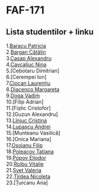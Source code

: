 # FAF-171 
## Lista studentilor + linku
1.[Baracu Patricia](https://github.com/PatriciaBaracu/oop)<br>
2.[Bargan Cătălin](https://github.com/LUCk1Ng)<br>
3.[Casap Alexandru](https://github.com/casapalexandru/OOP)<br>
4.[Cavcaliuc Nina](https://github.com/Cavcaliuc/OOP)<br>
5.[Cebotaru Dimitrian] <br>
6.[Cerempei Ion]<br>
7.[Ciocan Laurențiu](https://github.com/LichcrazeLC)<br>
8.[Diacenco Margareta](https://github.com/ritaFAF/OOP)<br>
9.[Doga Vadim](https://github.com/vadimdoga/OOP)<br>
10.[Filip Adrian]<br>
11.[Fiștic Cristofor]<br>
12.[Guzun Alexandru]<br>
13.[Lîniuc Cristina](https://github.com/cristina-liniuc/OOP)<br>
14.[Lupașcu Andrei](https://github.com/FluffyK/OOP)<br>
15.[Munteanu Vasilică]<br>
16.[Onica Mariana]<br>
17.[Osoianu Filip](https://github.com/FilipOsoianu/OOP)<br>
18.[Poleacov Tatiana](https://github.com/taneapoleacov/OOP)<br>
19.[Popov Eliodor](github.com/EliodorPopov/OOP)<br>
20.[Roibu Vitalie](https://github.com/VITAL1E)<br>
21.[Șveț Valeria](https://github.com/Valeriaaasv)<br>
22.[Țîrdea Nicoleta](https://github.com/NicoletaTirdea)<br>
23.[Țurcanu Ana]

